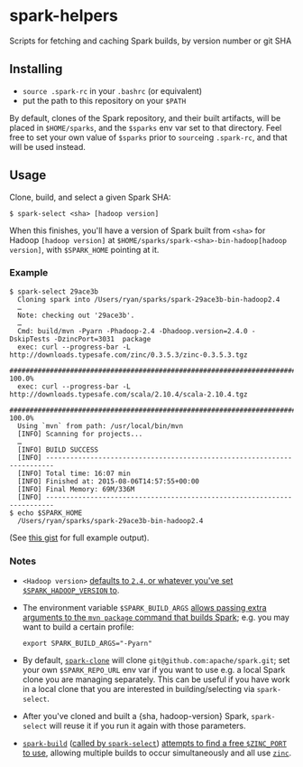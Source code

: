 # spark-helpers
Scripts for fetching and caching Spark builds, by version number or git SHA

## Installing

- `source .spark-rc` in your `.bashrc` (or equivalent)
- put the path to this repository on your `$PATH`

By default, clones of the Spark repository, and their built artifacts, will be placed in `$HOME/sparks`, and the `$sparks` env var set to that directory. Feel free to set your own value of `$sparks` prior to `source`ing `.spark-rc`, and that will be used instead.

## Usage

Clone, build, and select a given Spark SHA:

```
$ spark-select <sha> [hadoop version]
```

When this finishes, you'll have a version of Spark built from `<sha>` for Hadoop `[hadoop version]` at `$HOME/sparks/spark-<sha>-bin-hadoop[hadoop version]`, with `$SPARK_HOME` pointing at it.

### Example

```
$ spark-select 29ace3b
  Cloning spark into /Users/ryan/sparks/spark-29ace3b-bin-hadoop2.4
  …
  Note: checking out '29ace3b'.
  …
  Cmd: build/mvn -Pyarn -Phadoop-2.4 -Dhadoop.version=2.4.0 -DskipTests -DzincPort=3031  package
  exec: curl --progress-bar -L http://downloads.typesafe.com/zinc/0.3.5.3/zinc-0.3.5.3.tgz
  ######################################################################## 100.0%
  exec: curl --progress-bar -L http://downloads.typesafe.com/scala/2.10.4/scala-2.10.4.tgz
  ######################################################################## 100.0%
  Using `mvn` from path: /usr/local/bin/mvn
  [INFO] Scanning for projects...
  …
  [INFO] BUILD SUCCESS
  [INFO] ------------------------------------------------------------------------
  [INFO] Total time: 16:07 min
  [INFO] Finished at: 2015-08-06T14:57:55+00:00
  [INFO] Final Memory: 69M/336M
  [INFO] ------------------------------------------------------------------------
$ echo $SPARK_HOME
  /Users/ryan/sparks/spark-29ace3b-bin-hadoop2.4
```

(See [this gist](https://gist.github.com/ryan-williams/f79b108b7ab52f5f398a) for full example output).

### Notes
* `<Hadoop version>` [defaults to `2.4`, or whatever you've set `$SPARK_HADOOP_VERSION` to](https://github.com/ryan-williams/spark-helpers/blob/96026b95edeffdcc3f40549db64e42f4d1f7ff78/.spark-rc#L21).
* The environment variable `$SPARK_BUILD_ARGS` [allows passing extra arguments to the `mvn package` command that builds Spark](https://github.com/ryan-williams/spark-helpers/blob/96026b95edeffdcc3f40549db64e42f4d1f7ff78/spark-build#L50); e.g. you may want to build a certain profile:

  ```
  export SPARK_BUILD_ARGS="-Pyarn"
  ```

* By default, [`spark-clone`](https://github.com/ryan-williams/spark-helpers/blob/master/spark-clone) will clone `git@github.com:apache/spark.git`; set your own `$SPARK_REPO_URL` env var if you want to use e.g. a local Spark clone you are managing separately. This can be useful if you have work in a local clone that you are interested in building/selecting via `spark-select`.

* After you've cloned and built a {sha, hadoop-version} Spark, `spark-select` will reuse it if you run it again with those parameters.
* [`spark-build`](https://github.com/ryan-williams/spark-helpers/blob/96026b95edeffdcc3f40549db64e42f4d1f7ff78/spark-build) ([called by `spark-select`](https://github.com/ryan-williams/spark-helpers/blob/96026b95edeffdcc3f40549db64e42f4d1f7ff78/spark-select-impl#L16)) [attempts to find a free `$ZINC_PORT` to use](https://github.com/ryan-williams/spark-helpers/blob/96026b95edeffdcc3f40549db64e42f4d1f7ff78/spark-build#L32-L47), allowing multiple builds to occur simultaneously and all use [`zinc`](https://github.com/typesafehub/zinc).
